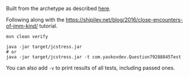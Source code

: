 Built from the archetype as described [here](https://github.com/openjdk/jcstress?tab=readme-ov-file#using-jcstress-as-separate-dependency).

Following along with the https://shipilev.net/blog/2016/close-encounters-of-jmm-kind/ tutorial.

```shell
mvn clean verify

java -jar target/jcstress.jar
# or
java -jar target/jcstress.jar -t com.yaskovdev.Question79288845Test
```

You can also add `-v` to print results of all tests, including passed ones.
